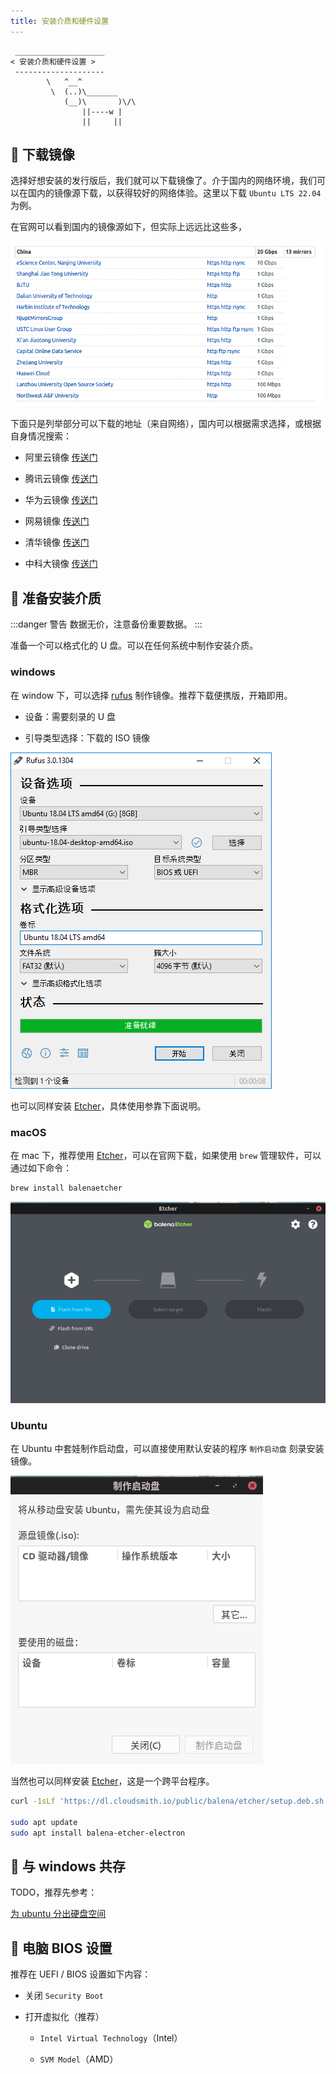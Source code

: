 ```yaml
---
title: 安装介质和硬件设置
---
```



```:no-line-numbers
 ____________________
< 安装介质和硬件设置 >
 --------------------
        \   ^__^
         \  (..)\_______
            (__)\       )\/\
                ||----w |
                ||     ||
```




## 🌭 下载镜像

选择好想安装的发行版后，我们就可以下载镜像了。介于国内的网络环境，我们可以在国内的镜像源下载，以获得较好的网络体验。这里以下载 `Ubuntu LTS 22.04` 为例。

在官网可以看到国内的镜像源如下，但实际上远远比这些多，

![media](/images/docs/prepare/media/mirror.png)

下面只是列举部分可以下载的地址（来自网络），国内可以根据需求选择，或根据自身情况搜索：

- 阿里云镜像 [传送门](https://developer.aliyun.com/mirror/ubuntu-releases)

- 腾讯云镜像 [传送门](https://mirrors.cloud.tencent.com/ubuntu-cdimage/ubuntu/releases/)

- 华为云镜像 [传送门](https://repo.huaweicloud.com/ubuntu-cdimage/ubuntu/releases/)

- 网易镜像 [传送门](https://mirrors.163.com/ubuntu-releases/)

- 清华镜像 [传送门](https://mirrors.tuna.tsinghua.edu.cn/ubuntu-releases/)

- 中科大镜像 [传送门](https://mirrors.ustc.edu.cn/)



## 🍔 准备安装介质

:::danger 警告
数据无价，注意备份重要数据。
:::

准备一个可以格式化的 U 盘。可以在任何系统中制作安装介质。

### windows

在 window 下，可以选择 [rufus](https://rufus.ie/zh/) 制作镜像。推荐下载便携版，开箱即用。

- 设备：需要刻录的 U 盘

- 引导类型选择：下载的 ISO 镜像

![rufus](/images/docs/guide/prepare/media/rufus.png)

也可以同样安装 [Etcher](https://www.balena.io/etcher/)，具体使用参靠下面说明。

### macOS

在 mac 下，推荐使用 [Etcher](https://www.balena.io/etcher/)，可以在官网下载，如果使用 `brew` 管理软件，可以通过如下命令：

```sh
brew install balenaetcher
```

![balenaetcher](/images/docs/guide/prepare/media/balenaetcher.png)

### Ubuntu

在 Ubuntu 中套娃制作启动盘，可以直接使用默认安装的程序 `制作启动盘` 刻录安装镜像。

![ubuntu-make](/images/docs/guide/prepare/media/ubuntu-make.png)

当然也可以同样安装 [Etcher](https://www.balena.io/etcher/)，这是一个跨平台程序。

```sh
curl -1sLf 'https://dl.cloudsmith.io/public/balena/etcher/setup.deb.sh' | sudo -E bash

sudo apt update
sudo apt install balena-etcher-electron
```

## 🍟 与 windows 共存

TODO，推荐先参考：

[为 ubuntu 分出硬盘空间](https://arch.icekylin.online/rookie/pre-install.html#_4-%E4%B8%BA-archlinux-%E5%88%86%E5%87%BA%E7%A1%AC%E7%9B%98%E7%A9%BA%E9%97%B4-%E5%8F%AF%E9%80%89)


## 🍕 电脑 BIOS 设置

推荐在 UEFI / BIOS 设置如下内容：

- 关闭 `Security Boot`

- 打开虚拟化（推荐）

  - `Intel Virtual Technology`（Intel）

  - `SVM Model`（AMD）
